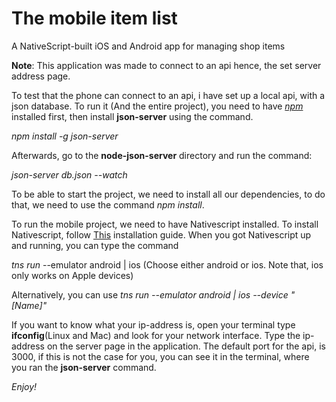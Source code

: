 # The mobile item list
A NativeScript-built iOS and Android app for managing shop items

**Note**: This application was made to connect to an api hence, the set server address page.

To test that the phone can connect to an api, i have set up a local api, with a json database. 
To run it (And the entire project), you need to have [_npm_](https://docs.npmjs.com/getting-started/installing-node) installed first, then install **json-server** using the command.
 
_npm install -g json-server_

Afterwards, go to the **node-json-server** directory and run the command:

_json-server db.json --watch_

To be able to start the project, we need to install all our dependencies, to do that, we need to use the command _npm install_.

To run the mobile project, we need to have Nativescript installed. To install Nativescript, follow [This](http://docs.nativescript.org/start/quick-setup) installation guide.
When you got Nativescript up and running, you can type the command
 
 _tns run_ --emulator android | ios (Choose either android or ios. Note that, ios only works on Apple devices)
 
 Alternatively, you can use _tns run --emulator android | ios --device "[Name]"_ 
 
 If you want to know what your ip-address is, open your terminal type **ifconfig**(Linux and Mac) and look for your network interface. Type the ip-address on the server page in the application. 
 The default port for the api, is 3000, if this is not the case for you, you can see it in the terminal, where you ran the **json-server** command.
  
  *Enjoy!*
